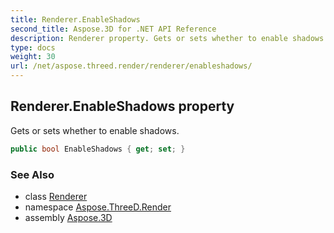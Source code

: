 ```yaml
---
title: Renderer.EnableShadows
second_title: Aspose.3D for .NET API Reference
description: Renderer property. Gets or sets whether to enable shadows
type: docs
weight: 30
url: /net/aspose.threed.render/renderer/enableshadows/
---
```

## Renderer.EnableShadows property

Gets or sets whether to enable shadows.

```csharp
public bool EnableShadows { get; set; }
```

### See Also

* class [Renderer](../)
* namespace [Aspose.ThreeD.Render](../../renderer/)
* assembly [Aspose.3D](../../../)


